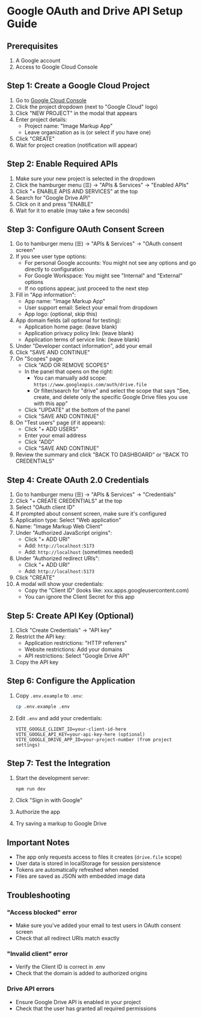 # Google OAuth and Drive API Setup Guide

## Prerequisites

1. A Google account
2. Access to Google Cloud Console

## Step 1: Create a Google Cloud Project

1. Go to [Google Cloud Console](https://console.cloud.google.com/)
2. Click the project dropdown (next to "Google Cloud" logo)
3. Click "NEW PROJECT" in the modal that appears
4. Enter project details:
   - Project name: "Image Markup App"
   - Leave organization as is (or select if you have one)
5. Click "CREATE"
6. Wait for project creation (notification will appear)

## Step 2: Enable Required APIs

1. Make sure your new project is selected in the dropdown
2. Click the hamburger menu (☰) → "APIs & Services" → "Enabled APIs"
3. Click "+ ENABLE APIS AND SERVICES" at the top
4. Search for "Google Drive API"
5. Click on it and press "ENABLE"
6. Wait for it to enable (may take a few seconds)

## Step 3: Configure OAuth Consent Screen

1. Go to hamburger menu (☰) → "APIs & Services" → "OAuth consent screen"
2. If you see user type options:
   - For personal Google accounts: You might not see any options and go directly to configuration
   - For Google Workspace: You might see "Internal" and "External" options
   - If no options appear, just proceed to the next step
3. Fill in "App information":
   - App name: "Image Markup App"
   - User support email: Select your email from dropdown
   - App logo: (optional, skip this)
4. App domain fields (all optional for testing):
   - Application home page: (leave blank)
   - Application privacy policy link: (leave blank)
   - Application terms of service link: (leave blank)
5. Under "Developer contact information", add your email
6. Click "SAVE AND CONTINUE"
7. On "Scopes" page:
   - Click "ADD OR REMOVE SCOPES"
   - In the panel that opens on the right:
     - You can manually add scope: `https://www.googleapis.com/auth/drive.file`
     - Or filter/search for "drive" and select the scope that says "See, create, and delete only the specific Google Drive files you use with this app"
   - Click "UPDATE" at the bottom of the panel
   - Click "SAVE AND CONTINUE"
8. On "Test users" page (if it appears):
   - Click "+ ADD USERS"
   - Enter your email address
   - Click "ADD"
   - Click "SAVE AND CONTINUE"
9. Review the summary and click "BACK TO DASHBOARD" or "BACK TO CREDENTIALS"

## Step 4: Create OAuth 2.0 Credentials

1. Go to hamburger menu (☰) → "APIs & Services" → "Credentials"
2. Click "+ CREATE CREDENTIALS" at the top
3. Select "OAuth client ID"
4. If prompted about consent screen, make sure it's configured
5. Application type: Select "Web application"
6. Name: "Image Markup Web Client"
7. Under "Authorized JavaScript origins":
   - Click "+ ADD URI"
   - Add: `http://localhost:5173`
   - Add: `http://localhost` (sometimes needed)
8. Under "Authorized redirect URIs":
   - Click "+ ADD URI"
   - Add: `http://localhost:5173`
9. Click "CREATE"
10. A modal will show your credentials:
    - Copy the "Client ID" (looks like: xxx.apps.googleusercontent.com)
    - You can ignore the Client Secret for this app

## Step 5: Create API Key (Optional)

1. Click "Create Credentials" → "API key"
2. Restrict the API key:
   - Application restrictions: "HTTP referrers"
   - Website restrictions: Add your domains
   - API restrictions: Select "Google Drive API"
3. Copy the API key

## Step 6: Configure the Application

1. Copy `.env.example` to `.env`:
   ```bash
   cp .env.example .env
   ```

2. Edit `.env` and add your credentials:
   ```
   VITE_GOOGLE_CLIENT_ID=your-client-id-here
   VITE_GOOGLE_API_KEY=your-api-key-here (optional)
   VITE_GOOGLE_DRIVE_APP_ID=your-project-number (from project settings)
   ```

## Step 7: Test the Integration

1. Start the development server:
   ```bash
   npm run dev
   ```

2. Click "Sign in with Google"
3. Authorize the app
4. Try saving a markup to Google Drive

## Important Notes

- The app only requests access to files it creates (`drive.file` scope)
- User data is stored in localStorage for session persistence
- Tokens are automatically refreshed when needed
- Files are saved as JSON with embedded image data

## Troubleshooting

### "Access blocked" error
- Make sure you've added your email to test users in OAuth consent screen
- Check that all redirect URIs match exactly

### "Invalid client" error
- Verify the Client ID is correct in .env
- Check that the domain is added to authorized origins

### Drive API errors
- Ensure Google Drive API is enabled in your project
- Check that the user has granted all required permissions